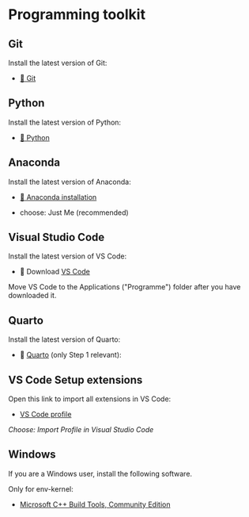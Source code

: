 # Programming toolkit


## Git

Install the latest version of Git:


- [💾 Git](https://git-scm.com/download/win)


## Python

Install the latest version of Python:

- [💾 Python](https://www.python.org/downloads/)


## Anaconda

Install the latest version of Anaconda:

- [💾 Anaconda installation](https://www.anaconda.com/download)

- choose: Just Me (recommended)

## Visual Studio Code 

Install the latest version of VS Code:

 
- 💾 Download [VS Code](https://code.visualstudio.com/)  

Move VS Code to the Applications ("Programme") folder after you have downloaded it.


## Quarto

Install the latest version of Quarto:

- 💾 [Quarto](https://quarto.org/docs/get-started/) (only Step 1 relevant):


## VS Code Setup extensions

Open this link to import all extensions in VS Code:

- [VS Code profile](https://vscode.dev/profile/github/053cbc733ee5005f71f92122470e7dd1)

*Choose: Import Profile in Visual Studio Code*

## Windows 

If you are a Windows user, install the following software.

Only for env-kernel:

- [Microsoft C++ Build Tools, Community Edition](https://visualstudio.microsoft.com/visual-cpp-build-tools/)
